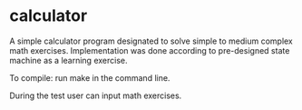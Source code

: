 # calculator
A simple calculator program designated to solve simple to medium complex math exercises.
Implementation was done according to pre-designed state machine as a learning exercise.

To compile: run make in the command line.

During the test user can input math exercises.
